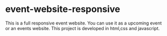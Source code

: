 # event-website-responsive
This is a full responsive event website. You can use it as a upcoming event or an events website. This project is developed in html,css and javascript.  
